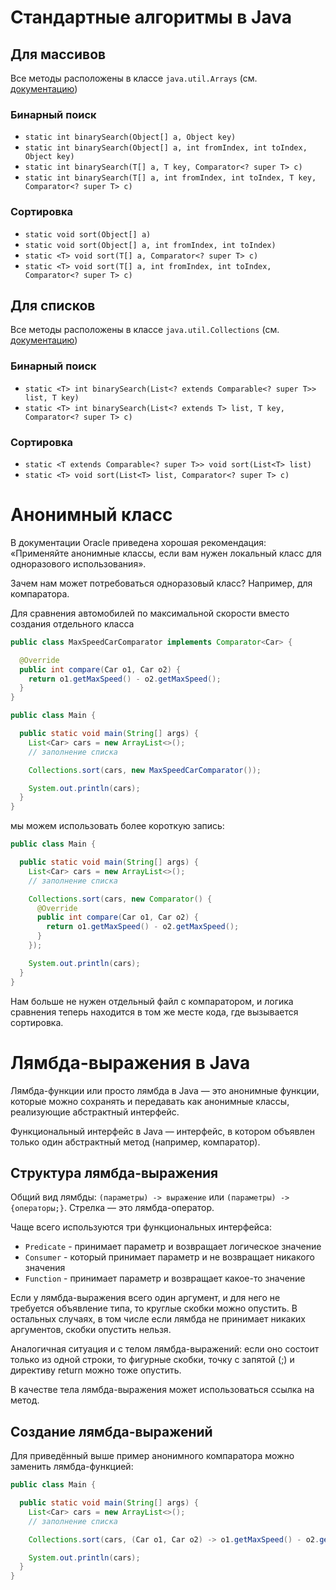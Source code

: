 # Стандартные алгоритмы в Java

## Для массивов

Все методы расположены в классе `java.util.Arrays` (см. [документацию](https://docs.oracle.com/en/java/javase/20/docs/api/java.base/java/util/Arrays.html))

### Бинарный поиск

- `static int binarySearch(Object[] a, Object key)`
- `static int binarySearch(Object[] a, int fromIndex, int toIndex, Object key)`
- `static int binarySearch(T[] a, T key, Comparator<? super T> c)`
- `static int binarySearch(T[] a, int fromIndex, int toIndex, T key, Comparator<? super T> c)`

### Сортировка

- `static void sort(Object[] a)`
- `static void sort(Object[] a, int fromIndex, int toIndex)`
- `static <T> void sort(T[] a, Comparator<? super T> c)`
- `static <T> void sort(T[] a, int fromIndex, int toIndex, Comparator<? super T> c)`

## Для списков

Все методы расположены в классе `java.util.Collections` (см. [документацию](https://docs.oracle.com/en/java/javase/20/docs/api/java.base/java/util/Collections.html))

### Бинарный поиск

- `static <T> int binarySearch(List<? extends Comparable<? super T>> list, T key)`
- `static <T> int binarySearch(List<? extends T> list, T key, Comparator<? super T> c)`

### Сортировка

- `static <T extends Comparable<? super T>> void sort(List<T> list)`
- `static <T> void sort(List<T> list, Comparator<? super T> c)`

# Анонимный класс

В документации Oracle приведена хорошая рекомендация: «Применяйте анонимные классы, если вам нужен локальный класс для одноразового использования».

Зачем нам может потребоваться одноразовый класс? Например, для компаратора.

Для сравнения автомобилей по максимальной скорости вместо создания отдельного класса
```java
public class MaxSpeedCarComparator implements Comparator<Car> {

  @Override
  public int compare(Car o1, Car o2) {
    return o1.getMaxSpeed() - o2.getMaxSpeed();
  }
}

public class Main {

  public static void main(String[] args) {
    List<Car> cars = new ArrayList<>();
    // заполнение списка

    Collections.sort(cars, new MaxSpeedCarComparator());

    System.out.println(cars);
  }
}
```
мы можем использовать более короткую запись:
```java
public class Main {

  public static void main(String[] args) {
    List<Car> cars = new ArrayList<>();
    // заполнение списка

    Collections.sort(cars, new Comparator() {
      @Override
      public int compare(Car o1, Car o2) {
        return o1.getMaxSpeed() - o2.getMaxSpeed();
      }
    });

    System.out.println(cars);
  }
}
```

Нам больше не нужен отдельный файл с компаратором, и логика сравнения теперь находится в том же месте кода, где вызывается сортировка.

# Лямбда-выражения в Java

Лямбда-функции или просто лямбда в Java — это анонимные функции, которые можно сохранять и передавать как анонимные классы, реализующие абстрактный интерфейс.

Функциональный интерфейс в Java — интерфейс, в котором объявлен только один абстрактный метод (например, компаратор).

## Структура лямбда-выражения

Общий вид лямбды: `(параметры) -> выражение` или `(параметры) -> {операторы;}`. Стрелка — это лямбда-оператор.

Чаще всего используются три функциональных интерфейса:

- `Predicate` - принимает параметр и возвращает логическое значение
- `Consumer` - который принимает параметр и не возвращает никакого значения
- `Function` - принимает параметр и возвращает какое-то значение

Если у лямбда-выражения всего один аргумент, и для него не требуется объявление типа, то круглые скобки можно опустить. В остальных случаях, в том числе если лямбда не принимает никаких аргументов, скобки опустить нельзя.

Аналогичная ситуация и с телом лямбда-выражений: если оно состоит только из одной строки, то фигурные скобки, точку с запятой (;) и директиву return можно тоже опустить.

В качестве тела лямбда-выражения может использоваться ссылка на метод.

## Создание лямбда-выражений

Для приведённый выше пример анонимного компаратора можно заменить лямбда-функцией:
```java
public class Main {

  public static void main(String[] args) {
    List<Car> cars = new ArrayList<>();
    // заполнение списка

    Collections.sort(cars, (Car o1, Car o2) -> o1.getMaxSpeed() - o2.getMaxSpeed());

    System.out.println(cars);
  }
}
```
